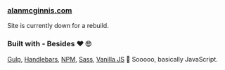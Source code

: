 ### [alanmcginnis.com](https://alanmcginnis.com)

Site is currently down for a rebuild.

### Built with - Besides ❤ 🙄

[Gulp](https://gulpjs.com/), [Handlebars](https://handlebarsjs.com/), [NPM](https://www.npmjs.com/), [Sass](https://sass-lang.com/), [Vanilla JS](http://vanilla-js.com/) 🤣
Sooooo, basically JavaScript.
